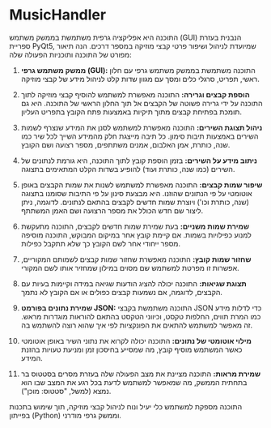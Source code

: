 # MusicHandler
התוכנה היא אפליקציה גרפית משתמשת בממשק משתמש (GUI) הנבנית בעזרת ספריית PyQt5, שמיועדת לניהול ושיפור פרטי קבצי מוזיקה במספר דרכים. הנה תיאור מפורט של התוכנה ותוכניות הפעולה שלה:

1. **ממשק משתמש גרפי (GUI):** התוכנה משתמשת בממשק משתמש גרפי עם חלון ראשי, תפריט, סרגלי כלים ומסך עם מגוון שדות קלט לניהול מידע של קבצי מוזיקה.

2. **הוספת קבצים וגרירה:** התוכנה מאפשרת למשתמש להוסיף קבצי מוזיקה לתוך התוכנה על ידי גרירה פשוטה של הקבצים אל תוך החלון הראשי של התוכנה. היא גם תומכת בפתיחת קבצים מתוך תיקיות באמצעות פתח הקובץ בתפריט העליון.

3. **ניהול תצוגת השירים:** התוכנה מאפשרת למשתמש לסנן את המידע שנצרף לשמות השירים באמצעות תיבות סימון. כל תיבה מייצגת חלק מהמידע השייך לכל שיר כמו שנה, כותרת, אמן האלבום, אמנים משתתפים, מספר רצועה ושם הקובץ.

4. **ניתוב מידע על השירים:** בזמן הוספת קובץ לתוך התוכנה, היא גורמת לנתונים של השירים (כמו שנה, כותרת ועוד) להופיע בשדות הקלט המתאימים בתצוגה.

5. **שיפור שמות קבצים:** התוכנה מאפשרת למשתמש לשנות את שמות הקבצים באופן אוטומטי על פי הנתונים שהוזנו. היא מבצעת סינון על פי התיבות שסומנו בתצוגה (שנה, כותרת וכו') ויוצרת שמות חדשים לקבצים בהתאם לנתונים. לדוגמה, ניתן ליצור שם חדש הכולל את מספר הרצועה ושם האמן המשתתף.

6. **שמירת שמות משניים:** בעת שמירת שמות חדשים לקבצים, התוכנה מתעקשת למנוע כפילויות בשמות. אם קיימת קובץ אחר במיקום המבוקש, התוכנה מוסיפה מספר ייחודי אחר לשם הקובץ כך שלא תתקבל כפילות.

7. **שחזור שמות קובץ:** התוכנה מאפשרת שחזור שמות קבצים לשמותם המקוריים, אפשרות זו מפרטת למשתמש שם מסוים במילון שמחזיר אותו לשם המקורי.

8. **תצוגת שגיאות:** התוכנה יכולה להציג הודעות שגיאה במידה וקיימות בעיות עם הקבצים, לדוגמה, אם נשמעות קבצים כפולים או אם הקובץ לא נתמך.

9. **שמירת נתונים בפורמט JSON:** התוכנה משתמשת בקבצי JSON כדי לדלות מידע כמו המרת תווים, החלפות טקסט, וכיווני הטקסט בהתאם להוראות מוגדרות מראש. זה מאפשר למשתמש להתאים את הפונקציות לפי איך שהוא רוצה להשתמש בה.

10. **מילוי אוטומטי של נתונים:** התוכנה יכולה לקרוא את נתוני השיר באופן אוטומטי כאשר המשתמש מוסיף קובץ, מה שמסייע בחיסכון זמן ומניעת טעויות בהזנת המידע.

11. **שמירת מראות:** התוכנה מציינת את מצב הפעולה שלה בעזרת מסרים בסטטוס בר בתחתית הממשק, מה שמאפשר למשתמש לדעת בכל רגע את המצב שבו הוא נמצא (למשל, "סטטוס: מוכן").

התוכנה מספקת למשתמש כלי יעיל ונוח לניהול קבצי מוזיקה, תוך שימוש בתכנות בפייתון (Python) וממשק גרפי מודרני.
